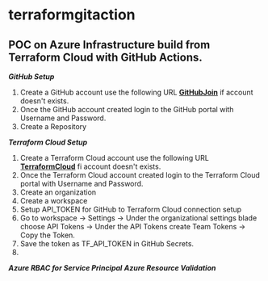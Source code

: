 # terraformgitaction 

## POC on Azure Infrastructure build from Terraform Cloud with GitHub Actions.

_**GitHub Setup**_
1. Create a GitHub account use the following URL **[GitHubJoin](https://github.com/join)** if account doesn't exists.
2. Once the GitHub account created login to the GitHub portal with Username and Password.
3. Create a Repository

_**Terraform Cloud Setup**_
1. Create a Terraform Cloud account use the following URL **[TerraformCloud](https://www.terraform.io/cloud)** fi account doesn't exists.
2. Once the Terraform Cloud account created login to the Terraform Cloud portal with Username and Password.
3. Create an organization 
4. Create a workspace
5. Setup API_TOKEN for GitHub to Terraform Cloud connection setup
6. Go to workspace -> Settings -> Under the organizational settings blade choose API Tokens -> Under the API Tokens create Team Tokens -> Copy the Token.
7. Save the token as TF_API_TOKEN in GitHub Secrets.
8. 
_**Azure RBAC for Service Principal**_
_**Azure Resource Validation**_
